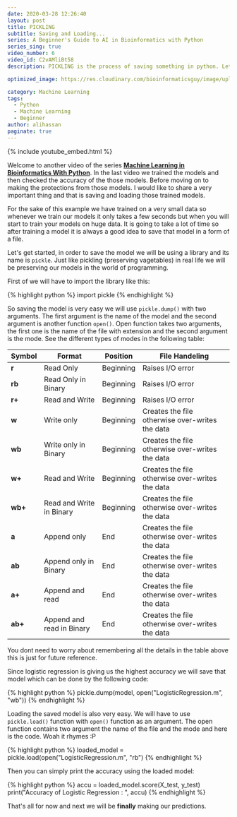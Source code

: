 ```yaml
---
date: 2020-03-28 12:26:40
layout: post
title: PICKLING 
subtitle: Saving and Loading...
series: A Beginner's Guide to AI in Bioinformatics with Python
series_sing: true
video_number: 6
video_id: C2vAMliBt58
description: PICKLING is the process of saving something in python. Let's use it to save out trained models.

optimized_image: https://res.cloudinary.com/bioinformaticsguy/image/upload/c_scale,h_380/v1596696392/Machine%20Learning%20For%20Bioinformatics/MLINBINF-006.png

category: Machine Learning
tags:
  - Python
  - Machine Learning
  - Beginner
author: alihassan
paginate: true
---
```


{% include youtube_embed.html %}


Welcome to another video of the series [__Machine Learning in Bioinformatics With Python__](/001-Machine-Learning-in-Bioinformatics-With-Python). In the last video we trained the models and then checked the accuracy of the those models. Before moving on to making the protections from those models. I would like to share a very important thing and that is saving and loading those trained models.

For the sake of this example we have trained on a very small data so whenever we train our models it only takes a few seconds but when you
will start to train your models on huge data. It is going to take a lot of time so after training a model it is always a good idea to save that model in a form of a file.


Let's get started, in order to save the model we will be using a library and its name is `pickle`. Just like pickling (preserving vagetables) in real life we will be preserving our models in the world of programming. 

First of we will have to import the library like this:

{% highlight python %}
import pickle
{% endhighlight %}

So saving the model is very easy we will use `pickle.dump()` with two arguments. The first argument is the name of the model and the second argument is another function `open()`. Open function takes two arguments, the first one is the name of the file with extension and the second argument is the mode. See the different types of modes in the following table:


|Symbol   | Format                    |Position   |  File Handeling                                       | 
|------   | -----------               | --------  |  -------                                              |
|**r**    | Read Only                 | Beginning |  Raises I/O error                                     |
|**rb**   | Read Only in Binary       | Beginning |  Raises I/O error                                     |
|**r+**   | Read and Write            | Beginning |  Raises I/O error                                     |
|**w**    | Write only                | Beginning |  Creates the file otherwise over-writes the data      |
|**wb**   | Write only in Binary      | Beginning |  Creates the file otherwise over-writes the data      |
|**w+**   | Read and Write            | Beginning |  Creates the file otherwise over-writes the data      |
|**wb+**  | Read and Write in Binary  | Beginning |  Creates the file otherwise over-writes the data      |
|**a**    | Append only               | End       |  Creates the file otherwise over-writes the data      |
|**ab**   | Append only in Binary     | End       |  Creates the file otherwise over-writes the data      |
|**a+**   | Append and read           | End       |  Creates the file otherwise over-writes the data      |
|**ab+**  | Append and read in Binary | End       |  Creates the file otherwise over-writes the data      |

You dont need to worry about remembering all the details in the table above this is just for future reference.

Since logistic regression is giving us the highest accuracy we will save that model which can be done by the following code:

{% highlight python %}
pickle.dump(model, open("LogisticRegression.m", "wb"))
{% endhighlight %}

Loading the saved model is also very easy. We will have to use `pickle.load()` function with `open()` function as an argument. The open function contains two argument the name of the file and the mode and here is the code. Woah it rhymes :P

{% highlight python %}
loaded_model = pickle.load(open("LogisticRegression.m", "rb")
{% endhighlight %}

Then you can simply print the accuracy using the loaded model:

{% highlight python %}
accu = loaded_model.score(X_test, y_test)
print("Accuracy of Logistic Regression : ", accu)
{% endhighlight %}


That's all for now and next we will be **finally** making our predictions.

